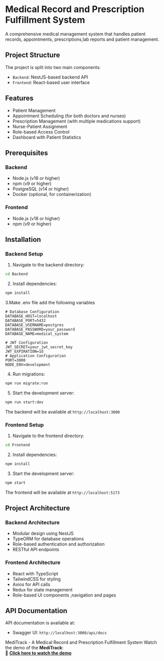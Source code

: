 # Medical Record and Prescription Fulfillment System

A comprehensive medical management system that handles patient records, appointments, prescriptions,lab reports and patient management.

## Project Structure

The project is split into two main components:
- `Backend`: NestJS-based backend API
- `Frontend`: React-based user interface

## Features

- Patient Management
- Appointment Scheduling (for both doctors and nurses)
- Prescription Management (with multiple medications support)
- Nurse-Patient Assignment
- Role-based Access Control
- Dashboard with Patient Statistics

## Prerequisites

### Backend
- Node.js (v18 or higher)
- npm (v9 or higher)
- PostgreSQL (v14 or higher)
- Docker (optional, for containerization)

### Frontend
- Node.js (v18 or higher)
- npm (v9 or higher)

## Installation

### Backend Setup

1. Navigate to the backend directory:
```bash
cd Backend
```

2. Install dependencies:
```bash
npm install
```

3.Make .env file 
add the following variables
```
# Database Configuration
DATABASE_HOST=localhost
DATABASE_PORT=5432
DATABASE_USERNAME=postgres
DATABASE_PASSWORD=your_password
DATABASE_NAME=medical_system

# JWT Configuration
JWT_SECRET=your_jwt_secret_key
JWT_EXPIRATION=1d
# Application Configuration
PORT=3000
NODE_ENV=development
```

4. Run migrations:
```bash
npm run migrate:run
```

5. Start the development server:
```bash
npm run start:dev
```

The backend will be available at `http://localhost:3000`

### Frontend Setup

1. Navigate to the frontend directory:
```bash
cd Frontend
```

2. Install dependencies:
```bash
npm install
```

3. Start the development server:
```bash
npm start
```

The frontend will be available at `http://localhost:5173`

## Project Architecture

### Backend Architecture
- Modular design using NestJS
- TypeORM for database operations
- Role-based authentication and authorization
- RESTful API endpoints


### Frontend Architecture
- React with TypeScript
- TailwindCSS for styling
- Axios for API calls
- Redux for state management
- Role-based UI components ,navigation and pages

## API Documentation

API documentation is available at:
- Swagger UI: `http://localhost:3000/api/docs`


MediTrack - A Medical Record and Prescription Fulfillment System
Watch the demo of the **MediTrack**:  
🔗 **[Click here to watch the demo](https://drive.google.com/file/d/1tMtErH091nQ5cECcMp6iIVaDFrpC26Yg/view?usp=sharing)** 
